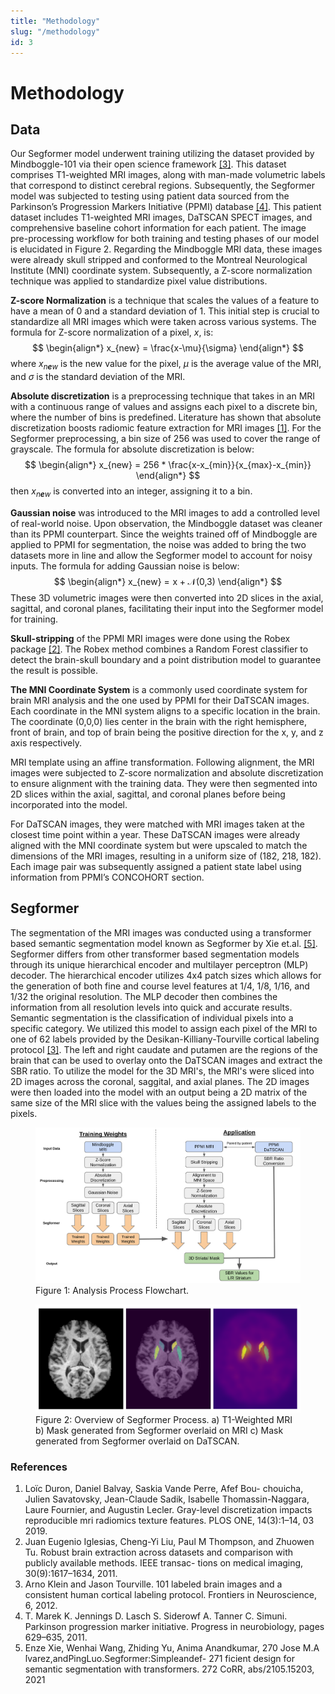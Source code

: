 ```yaml
---
title: "Methodology"
slug: "/methodology"
id: 3
---
```


# Methodology

## Data

Our Segformer model underwent training utilizing the dataset provided by
Mindboggle-101 via their open science framework [[3]](#references). This dataset comprises
T1-weighted MRI images, along with man-made volumetric labels that
correspond to distinct cerebral regions. Subsequently, the Segformer
model was subjected to testing using patient data sourced from the
Parkinson’s Progression Markers Initiative (PPMI) database [[4]](#references). This
patient dataset includes T1-weighted MRI images, DaTSCAN SPECT images,
and comprehensive baseline cohort information for each patient. The
image pre-processing workflow for both training and testing phases of
our model is elucidated in Figure 2. Regarding the Mindboggle MRI data,
these images were already skull stripped and conformed to the Montreal
Neurological Institute (MNI) coordinate system. Subsequently, a Z-score
normalization technique was applied to standardize pixel value
distributions.  

**Z-score Normalization** is a technique that scales the values of a
feature to have a mean of 0 and a standard deviation of 1. This initial
step is crucial to standardize all MRI images which were taken across
various systems. The formula for Z-score normalization of a pixel, *x*,
is:
$$
\begin{align*}
x_{new} = \frac{x-\mu}{\sigma}
\end{align*}
$$
where *x*<sub>*n**e**w*</sub> is the new value for the pixel, *μ* is the
average value of the MRI, and *σ* is the standard deviation of the
MRI.  

**Absolute discretization** is a preprocessing technique that takes in
an MRI with a continuous range of values and assigns each pixel to a
discrete bin, where the number of bins is predefined. Literature has
shown that absolute discretization boosts radiomic feature extraction
for MRI images [[1]](#references). For the Segformer preprocessing, a bin size of 256 was
used to cover the range of grayscale. The formula for absolute
discretization is below:
$$
\begin{align*}
x_{new} = 256 * \frac{x-x_{min}}{x_{max}-x_{min}}
\end{align*}
$$
then *x*<sub>*n**e**w*</sub> is converted into an integer, assigning it
to a bin.  

**Gaussian noise** was introduced to the MRI images to add a controlled
level of real-world noise. Upon observation, the Mindboggle dataset was
cleaner than its PPMI counterpart. Since the weights trained off of
Mindboggle are applied to PPMI for segmentation, the noise was added to
bring the two datasets more in line and allow the Segformer model to
account for noisy inputs. The formula for adding Gaussian noise is
below:
$$
\begin{align*}
x_{new} = x + 𝒩(0,3)
\end{align*}
$$
These 3D volumetric images were then converted into 2D slices in the
axial, sagittal, and coronal planes, facilitating their input into the
Segformer model for training.  

**Skull-stripping** of the PPMI MRI images were done using the Robex
package [[2]](#references). The Robex method combines a Random Forest classifier to detect
the brain-skull boundary and a point distribution model to guarantee the
result is possible.  

**The MNI Coordinate System** is a commonly used coordinate system for
brain MRI analysis and the one used by PPMI for their DaTSCAN images.
Each coordinate in the MNI system aligns to a specific location in the
brain. The coordinate (0,0,0) lies center in the brain with the right
hemisphere, front of brain, and top of brain being the positive
direction for the x, y, and z axis respectively.

MRI template using an affine transformation. Following alignment, the
MRI images were subjected to Z-score normalization and absolute
discretization to ensure alignment with the training data. They were
then segmented into 2D slices within the axial, sagittal, and coronal
planes before being incorporated into the model.

For DaTSCAN images, they were matched with MRI images taken at the
closest time point within a year. These DaTSCAN images were already
aligned with the MNI coordinate system but were upscaled to match the
dimensions of the MRI images, resulting in a uniform size of (182, 218,
182). Each image pair was subsequently assigned a patient state label
using information from PPMI’s CONCOHORT section.

## Segformer
The segmentation of the MRI images was conducted using a transformer based semantic segmentation model known as Segformer by Xie et.al. [[5]](#references). Segformer differs from other transformer based segmentation models through its unique hierarchical encoder and multilayer perceptron (MLP) decoder. The hierarchical encoder utilizes 4x4 patch sizes which allows for the generation of both fine and course level features at 1/4, 1/8, 1/16, and 1/32 the original resolution. The MLP decoder then combines the information from all resolution levels into quick and accurate results. Semantic segmentation is the classification of individual pixels into a specific category. We utilized this model to assign each pixel of the MRI to one of 62 labels provided by the Desikan-Killiany-Tourville cortical labeling protocol [[3]](#references). The left and right caudate and putamen are the regions of the brain that can be used to overlay onto the DaTSCAN images and extract the SBR ratio. To utilize the model for the 3D MRI's, the MRI's were sliced into 2D images across the coronal, saggital, and axial planes. The 2D images were then loaded into the model with an output being a 2D matrix of the same size of the MRI slice with the values being the assigned labels to the pixels. 

<figure id="analysis">
    <img src="../images/analysis.png" alt="Analysis Process Flowchart"/>
    <figcaption>Figure 1: Analysis Process Flowchart.</figcaption>
</figure>

<figure id="3images">
    <img src="../images/3Images.png" alt="Overview of Segformer Process"/>
    <figcaption>Figure 2: Overview of Segformer Process. a) T1-Weighted MRI b) Mask generated from Segformer overlaid on MRI c) Mask generated from Segformer overlaid on DaTSCAN.</figcaption>
</figure>

### References
1. Loïc Duron, Daniel Balvay, Saskia Vande Perre, Afef Bou- chouicha, Julien Savatovsky, Jean-Claude Sadik, Isabelle Thomassin-Naggara, Laure Fournier, and Augustin Lecler. Gray-level discretization impacts reproducible mri radiomics texture features. PLOS ONE, 14(3):1–14, 03 2019.
2. Juan Eugenio Iglesias, Cheng-Yi Liu, Paul M Thompson, and Zhuowen Tu. Robust brain extraction across datasets and comparison with publicly available methods. IEEE transac- tions on medical imaging, 30(9):1617–1634, 2011.
3. Arno Klein and Jason Tourville. 101 labeled brain images and a consistent human cortical labeling protocol. Frontiers in Neuroscience, 6, 2012.
4. T. Marek K. Jennings D. Lasch S. Siderowf A. Tanner C. Simuni. Parkinson progression marker initiative. Progress in neurobiology, pages 629–635, 2011.
5. Enze Xie, Wenhai Wang, Zhiding Yu, Anima Anandkumar, 270 Jose ́M.A ́lvarez,andPingLuo.Segformer:Simpleandef- 271 ficient design for semantic segmentation with transformers. 272 CoRR, abs/2105.15203, 2021